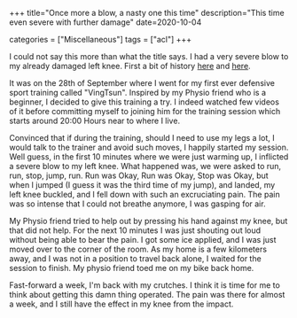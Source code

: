 +++
title="Once more a blow, a nasty one this time"
description="This time even severe with further damage"
date=2020-10-04

categories = ["Miscellaneous"]
tags = ["acl"]
+++


I could not say this more than what the title says. I had a very severe blow to my already damaged left knee. First a bit of history [here](../acl-knee-injury-1) 
and [here](../acl-knee-injury-2). 

It was on the 28th of September where I went for my first ever defensive sport training called "VingTsun". Inspired by my Physio friend who is a beginner, 
I decided to give this training a try. I indeed watched few videos of it before committing myself to joining him for the training session which starts 
around 20:00 Hours near to where I live.

Convinced that if during the training, should I need to use my legs a lot, I would talk to the trainer and avoid such moves, I happily started my session. 
Well guess, in the first 10 minutes where we were just warming up, I inflicted a severe blow to my left knee. What happened was, we were asked to run, run, 
stop, jump, run. Run was Okay, Run was Okay, Stop was Okay, but when I jumped (I guess it was the third time of my jump), and landed, my left knee buckled,
and I fell down with such an excruciating pain. The pain was so intense that I could not breathe anymore, I was gasping for air. 

My Physio friend tried to help out by pressing his hand against my knee, but that did not help. For the next 10 minutes I was just shouting out loud without 
being able to bear the pain. I got some ice applied, and I was just moved over to the corner of the room. As my home is a few kilometers away, and I was 
not in a position to travel back alone, I waited for the session to finish. My physio friend toed me on my bike back home.

Fast-forward a week, I'm back with my crutches. I think it is time for me to think about getting this damn thing operated. The pain was there for almost a 
week, and I still have the effect in my knee from the impact.  

